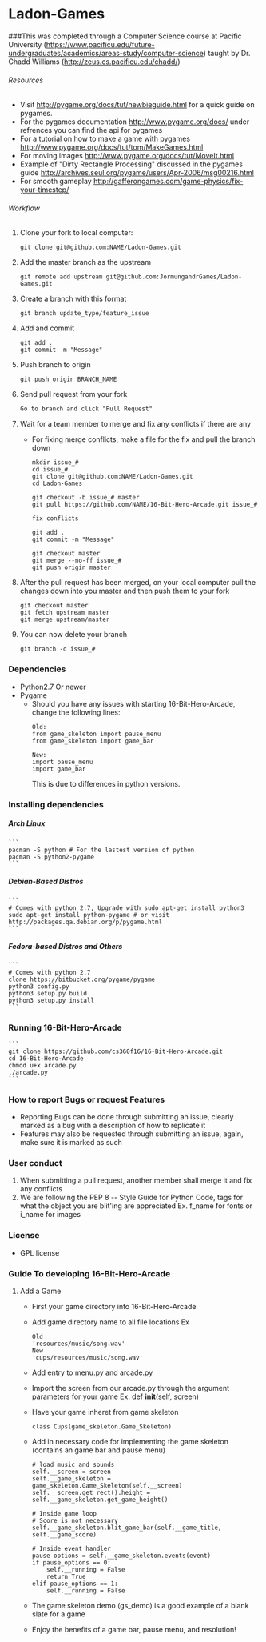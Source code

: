 # Ladon-Games

###This was completed through a Computer Science course at 
Pacific University (https://www.pacificu.edu/future-undergraduates/academics/areas-study/computer-science) 
taught by Dr. Chadd Williams (http://zeus.cs.pacificu.edu/chadd/)

###### Resources
* Visit http://pygame.org/docs/tut/newbieguide.html for a quick guide on pygames.
* For the pygames documentation http://www.pygame.org/docs/ under refrences you can find the api for pygames
* For a tutorial on how to make a game with pygames http://www.pygame.org/docs/tut/tom/MakeGames.html
* For moving images http://www.pygame.org/docs/tut/MoveIt.html
* Example of "Dirty Rectangle Processing" discussed in the pygames guide http://archives.seul.org/pygame/users/Apr-2006/msg00216.html
* For smooth gameplay http://gafferongames.com/game-physics/fix-your-timestep/

###### Workflow
1. Clone your fork to local computer:

	```
	git clone git@github.com:NAME/Ladon-Games.git
	```
2. Add the master branch as the upstream

	```
	git remote add upstream git@github.com:JormungandrGames/Ladon-Games.git
	```
3. Create a branch with this format

	```
	git branch update_type/feature_issue
	```
4. Add and commit

	```
	git add .
	git commit -m "Message"
	```
5. Push branch to origin

	```
	git push origin BRANCH_NAME
	```
6. Send pull request from your fork

	```
	Go to branch and click "Pull Request"
	```
7. Wait for a team member to merge and fix any conflicts if there are any
	* For fixing merge conflicts, make a file for the fix and pull the branch down
	
		```
		mkdir issue_#
		cd issue_#
		git clone git@github.com:NAME/Ladon-Games.git
		cd Ladon-Games

		git checkout -b issue_# master
		git pull https://github.com/NAME/16-Bit-Hero-Arcade.git issue_#

		fix conflicts

		git add .
		git commit -m "Message"

		git checkout master
		git merge --no-ff issue_#
		git push origin master
		```
8. After the pull request has been merged, on your local computer pull the changes down into you master and then push them to your fork

	```
	git checkout master
	git fetch upstream master
	git merge upstream/master
	```
9. You can now delete your branch

	```
	git branch -d issue_#
	```

### Dependencies
* Python2.7 Or newer
* Pygame
	- Should you have any issues with starting 16-Bit-Hero-Arcade, change the following lines:
		```
		Old:
		from game_skeleton import pause_menu
		from game_skeleton import game_bar
		
		New:
		import pause_menu
		import game_bar
		```
	  This is due to differences in python versions.

### Installing dependencies
##### Arch Linux
	```
	pacman -S python # For the lastest version of python
	pacman -S python2-pygame
	```
##### Debian-Based Distros
	```
	# Comes with python 2.7, Upgrade with sudo apt-get install python3
	sudo apt-get install python-pygame # or visit http://packages.qa.debian.org/p/pygame.html
	```
##### Fedora-based Distros and Others
	```
	# Comes with python 2.7
	clone https://bitbucket.org/pygame/pygame
	python3 config.py
	python3 setup.py build
	python3 setup.py install
	```
### Running 16-Bit-Hero-Arcade
	```
	git clone https://github.com/cs360f16/16-Bit-Hero-Arcade.git
	cd 16-Bit-Hero-Arcade
	chmod u+x arcade.py
	./arcade.py
	```
### How to report Bugs or request Features
* Reporting Bugs can be done through submitting an issue, clearly marked as a bug with a description of how to replicate it
* Features may also be requested through submitting an issue, again, make sure it is marked as such

### User conduct
1. When submitting a pull request, another member shall merge it and fix any conflicts
2. We are following the PEP 8 -- Style Guide for Python Code, tags for what the object you are blit'ing are appreciated Ex. f_name for fonts or i_name for images

### License 
* GPL license

### Guide To developing 16-Bit-Hero-Arcade
1. Add a Game
	- First your game directory into 16-Bit-Hero-Arcade
	- Add game directory name to all file locations Ex
	
		```
		Old
		'resources/music/song.wav'
		New
		'cups/resources/music/song.wav'
		```
	- Add entry to menu.py and arcade.py
	- Import the screen from our arcade.py through the argument parameters for your game Ex. def __init__(self, screen)
	- Have your game inheret from game skeleton
		
		```
		class Cups(game_skeleton.Game_Skeleton)
		```
		
	- Add in necessary code for implementing the game skeleton (contains an game bar and pause menu)
		
		```
		# load music and sounds
		self.__screen = screen
		self.__game_skeleton = game_skeleton.Game_Skeleton(self.__screen)
		self.__screen.get_rect().height = self.__game_skeleton.get_game_height()
		
		# Inside game loop
		# Score is not necessary
		self.__game_skeleton.blit_game_bar(self.__game_title, self.__game_score)
		
		# Inside event handler
		pause options = self.__game_skeleton.events(event)
		if pause_options == 0:
			self.__running = False
			return True
		elif pause_options == 1:
			self.__running = False
		```
	- The game skeleton demo (gs_demo) is a good example of a blank slate for a game
	- Enjoy the benefits of a game bar, pause menu, and resolution!
	

